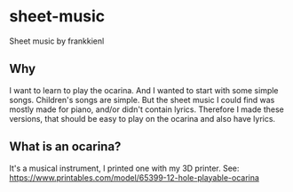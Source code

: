 # sheet-music
Sheet music by frankkienl

Why
---

I want to learn to play the ocarina. 
And I wanted to start with some simple songs. 
Children's songs are simple.
But the sheet music I could find was mostly made for piano, and/or didn't contain lyrics.
Therefore I made these versions, that should be easy to play on the ocarina and also have lyrics.

What is an ocarina?
-------------------

It's a musical instrument, I printed one with my 3D printer.
See: https://www.printables.com/model/65399-12-hole-playable-ocarina
